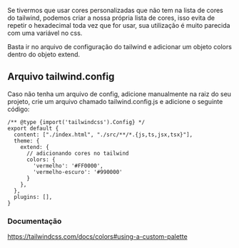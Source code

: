 Se tivermos que usar cores personalizadas que não tem na lista de cores do tailwind, podemos criar a nossa própria lista de cores, isso evita de repetir o hexadecimal toda vez que for usar, sua utilização é muito parecida com uma variável no css.

Basta ir no arquivo de configuração do tailwind e adicionar um objeto colors dentro do objeto extend.

## Arquivo tailwind.config

Caso não tenha um arquivo de config, adicione manualmente na raiz do seu projeto, crie um arquivo chamado tailwind.config.js e adicione o seguinte código:

```
/** @type {import('tailwindcss').Config} */
export default {
  content: ["./index.html", "./src/**/*.{js,ts,jsx,tsx}"],
  theme: {
    extend: {
      // adicionando cores no tailwind
      colors: {
        'vermelho': '#FF0000',
        'vermelho-escuro': '#990000'
      }
    },
  },
  plugins: [],
}
```

### Documentação

https://tailwindcss.com/docs/colors#using-a-custom-palette
